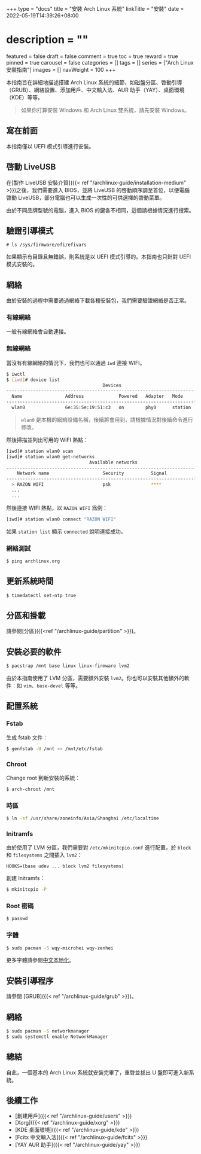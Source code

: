 +++
type = "docs"
title = "安裝 Arch Linux 系統"
linkTitle = "安裝"
date = 2022-05-19T14:39:26+08:00
# description = ""
featured = false
draft = false
comment = true
toc = true
reward = true
pinned = true
carousel = false
categories = []
tags = []
series = ["Arch Linux 安裝指南"]
images = []
navWeight = 100
+++

本指南旨在詳細地描述搭建 Arch Linux 系統的細節，如磁盤分區、啓動引導（GRUB）、網絡設置、添加用戶、中文輸入法、AUR 助手（YAY）、桌面環境（KDE）等等。

<!--more-->

> 如果你打算安裝 Windows 和 Arch Linux 雙系統，請先安裝 Windows。

## 寫在前面

本指南僅以 UEFI 模式引導進行安裝。

## 啓動 LiveUSB 

在[製作 LiveUSB 安裝介質]({{< ref "/archlinux-guide/installation-medium" >}})之後，我們需要進入 BIOS，並將 LiveUSB 的啓動順序調至首位，以便電腦啓動 LiveUSB，部分電腦也可以生成一次性的可供選擇的啓動菜單。

由於不同品牌型號的電腦，進入 BIOS 的鍵各不相同，這個請根據情況進行搜索。

## 驗證引導模式

```
# ls /sys/firmware/efi/efivars
```

如果顯示有目錄且無錯誤，則系統是以 UEFI 模式引導的。本指南也只針對 UEFI 模式安裝的。

## 網絡

由於安裝的過程中需要通過網絡下載各種安裝包，我們需要驗證網絡是否正常。

### 有線網絡

一般有線網絡會自動連接。

### 無線網絡

當沒有有線網絡的情況下，我們也可以通過 `iwd` 連接 WIFI。

```bash
$ iwctl
$ [iwd]# device list
                                    Devices                                    
--------------------------------------------------------------------------------
  Name                Address             Powered   Adapter   Mode      
--------------------------------------------------------------------------------
  wlan0               6e:35:5e:19:51:c3   on        phy0      station
```

> `wlan0` 是本機的網絡設備名稱，後續將會用到，請根據情況對後續命令進行修改。

然後掃描並列出可用的 WIFI 熱點：

```bash
[iwd]# station wlan0 scan
[iwd]# station wlan0 get-networks
                               Available networks                             
--------------------------------------------------------------------------------
    Network name                    Security          Signal
--------------------------------------------------------------------------------
  > RAZON WIFI                      psk               ****  
  ...
  ...
```

然後連接 WIFI 熱點，以 `RAZON WIFI` 爲例：

```bash
[iwd]# station wlan0 connect "RAZON WIFI"
```

如果 `station list` 顯示 `connected` 說明連接成功。

### 網絡測試

```bash
$ ping archlinux.org
```

## 更新系統時間

```bash
$ timedatectl set-ntp true
```

## 分區和掛載

請參閱[分區]({{<ref "/archlinux-guide/partition" >}})。

## 安裝必要的軟件

```bash
$ pacstrap /mnt base linux linux-firmware lvm2
```

由於本指南使用了 LVM 分區，需要額外安裝 `lvm2`。你也可以安裝其他額外的軟件：如 `vim`、`base-devel` 等等。

## 配置系統

### Fstab

生成 fstab 文件：

```bash
$ genfstab -U /mnt >> /mnt/etc/fstab
```

### Chroot

Change root 到新安裝的系統：

```bash
$ arch-chroot /mnt
```

### 時區

```bash
$ ln -sf /usr/share/zoneinfo/Asia/Shanghai /etc/localtime
```

### Initramfs

由於使用了 LVM 分區，我們需要對 `/etc/mkinitcpio.conf` 進行配置，於 `block` 和 `filesystems` 之間插入 `lvm2`：

```
HOOKS=(base udev ... block lvm2 filesystems)
```

創建 Initramfs：

```bash
$ mkinitcpio -P
```

### Root 密碼

```bash
$ passwd
```

### 字體

```bash
$ sudo pacman -S wqy-microhei wqy-zenhei
```

更多字體請參閱[中文本地化](https://wiki.archlinux.org/title/Localization/Chinese#Fonts)。

## 安裝引導程序

請參閱 [GRUB]({{< ref "/archlinux-guide/grub" >}})。

## 網絡

```bash
$ sudo pacman -S networkmanager
$ sudo systemctl enable NetworkManager
```

## 總結

自此，一個基本的 Arch Linux 系統就安裝完畢了，重啓並拔出 U 盤即可進入新系統。

## 後續工作

- [創建用戶]({{< ref "/archlinux-guide/users" >}})
- [Xorg]({{< ref "/archlinux-guide/xorg" >}})
- [KDE 桌面環境]({{< ref "/archlinux-guide/kde" >}})
- [Fcitx 中文輸入法]({{< ref "/archlinux-guide/fcitx" >}})
- [YAY AUR 助手]({{< ref "/archlinux-guide/yay" >}})
